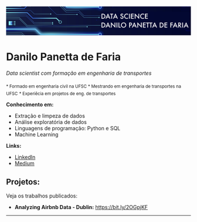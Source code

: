 <p align="center">
  <img src="banner.png" >
</p>

# Danilo Panetta de Faria
*Data scientist com formação em engenharia de transportes*

<sub> * Formado em engenharia civil na UFSC </sub>
<sub> * Mestrando em engenharia de transportes na UFSC</sub>
<sub> * Experiêcia em projetos de eng. de transportes</sub>


**Conhecimento em:** 
* Extração e limpeza de dados
* Análise exploratória de dados
* Linguagens de programação: Python e SQL
* Machine Learning


**Links:**
* [LinkedIn](https://www.linkedin.com/in/danilo-panetta-de-faria)
* [Medium](https://medium.com/@danpfaria)


## Projetos:
Veja os trabalhos publicados:

* **Analyzing Airbnb Data - Dublin:** https://bit.ly/2OGpjKF

---


